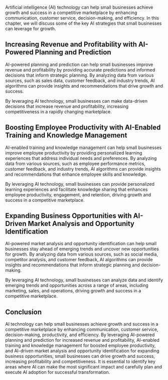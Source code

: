 
Artificial intelligence (AI) technology can help small businesses achieve growth and success in a competitive marketplace by enhancing communication, customer service, decision-making, and efficiency. In this chapter, we will discuss some of the key AI strategies that small businesses can leverage for growth.

Increasing Revenue and Profitability with AI-Powered Planning and Prediction
----------------------------------------------------------------------------

AI-powered planning and prediction can help small businesses improve revenue and profitability by providing accurate predictions and informed decisions that inform strategic planning. By analyzing data from various sources, such as sales data, customer feedback, and industry trends, AI algorithms can provide insights and recommendations that drive growth and success.

By leveraging AI technology, small businesses can make data-driven decisions that increase revenue and profitability, increasing competitiveness in a rapidly changing marketplace.

Boosting Employee Productivity with AI-Enabled Training and Knowledge Management
--------------------------------------------------------------------------------

AI-enabled training and knowledge management can help small businesses improve employee productivity by providing personalized learning experiences that address individual needs and preferences. By analyzing data from various sources, such as employee performance metrics, customer feedback, and industry trends, AI algorithms can provide insights and recommendations that enhance employee skills and knowledge.

By leveraging AI technology, small businesses can provide personalized learning experiences and facilitate knowledge sharing that enhances employee productivity, engagement, and retention, driving growth and success in a competitive marketplace.

Expanding Business Opportunities with AI-Driven Market Analysis and Opportunity Identification
----------------------------------------------------------------------------------------------

AI-powered market analysis and opportunity identification can help small businesses stay ahead of emerging trends and uncover new opportunities for growth. By analyzing data from various sources, such as social media, competitor analysis, and customer feedback, AI algorithms can provide insights and recommendations that inform strategic planning and decision-making.

By leveraging AI technology, small businesses can analyze data and identify emerging trends and opportunities across a range of areas, including marketing, sales, and operations, driving growth and success in a competitive marketplace.

Conclusion
----------

AI technology can help small businesses achieve growth and success in a competitive marketplace by enhancing communication, customer service, decision-making, productivity, and efficiency. By leveraging AI-powered planning and prediction for increased revenue and profitability, AI-enabled training and knowledge management for boosted employee productivity, and AI-driven market analysis and opportunity identification for expanding business opportunities, small businesses can drive growth and success, increasing profitability and competitiveness. It is essential to identify key areas where AI can make the most significant impact and carefully plan and execute AI adoption for successful transformation.
